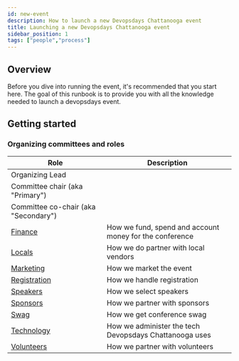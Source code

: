 ```yaml
---
id: new-event
description: How to launch a new Devopsdays Chattanooga event
title: Launching a new Devopsdays Chattanooga event
sidebar_position: 1
tags: ["people","process"]
---
```


## Overview

Before you dive into running the event, it's recommended that you start here. The goal of this runbook is to provide you with all the knowledge needed to launch a devopsdays event.

## Getting started

### Organizing committees and roles

| Role  | Description  |
|---|---|
| Organizing Lead  |   |
| Committee chair (aka "Primary") |   |
| Committee co-chair (aka "Secondary")  |   |
| [Finance][finance]  | How we fund, spend and account money for the conference  |
| [Locals][locals]   | How we do partner with local vendors  |
| [Marketing][marketing]   | How we market the event  |
| [Registration][registration]  | How we handle registration  |
| [Speakers][speakers]  | How we select speakers  |
| [Sponsors][sponsors]  | How we partner with sponsors  |
| [Swag][swag]  |  How we get conference swag |
| [Technology][technology]  | How we administer the tech Devopsdays Chattanooga uses  |
| [Volunteers][volunteers]   | How we partner with volunteers  |

<!--LINKS-->
[finance]: ../category/finance-committee
[locals]: ../category/locals-committee
[marketing]: ../category/marketing-committee
[registration]: ../category/registration-committee
[speakers]: ../category/speaker-committee
[sponsors]: ../category/sponsor-committee
[swag]: ../category/swag-committee
[technology]: ../category/technology-committee
[volunteers]: ../category/volunteer-committee
